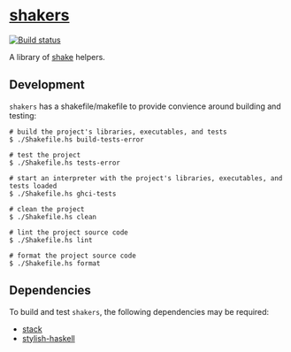 # [shakers][shakers]

[![Build status][travis-img]][travis]

A library of [shake][shake] helpers.


## Development

`shakers` has a shakefile/makefile to provide convience around building and testing:

    # build the project's libraries, executables, and tests
    $ ./Shakefile.hs build-tests-error

    # test the project
    $ ./Shakefile.hs tests-error

    # start an interpreter with the project's libraries, executables, and tests loaded
    $ ./Shakefile.hs ghci-tests

    # clean the project
    $ ./Shakefile.hs clean

    # lint the project source code
    $ ./Shakefile.hs lint

    # format the project source code
    $ ./Shakefile.hs format


## Dependencies

To build and test `shakers`, the following dependencies may be required:

+ [stack][stack]
+ [stylish-haskell][stylish]

[shakers]:       https://github.com/swift-nav/shakers
[hackage]:       https://hackage.haskell.org/package/shakers
[hackage-img]:   https://img.shields.io/hackage/v/shakers.svg?style=flat
[travis]:        https://travis-ci.org/swift-nav/shakers
[travis-img]:    https://img.shields.io/travis/swift-nav/shakers/master.svg?style=flat
[deps]:          http://packdeps.haskellers.com/feed?needle=shakers
[deps-img]:      https://img.shields.io/hackage-deps/v/shakers.svg?style=flat
[basic-prelude]: https://github.com/snoyberg/basic-prelude
[stack]:         https://docs.haskellstack.org/en/stable/README/#how-to-install
[shake]:         http://shakebuild.com/
[stylish]:       https://hackage.haskell.org/package/stylish-haskell
